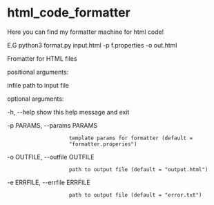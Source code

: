 # html_code_formatter

Here you can find my formatter machine for html code!

E.G python3 format.py input.html -p f.properties -o out.html

Fromatter for HTML files

positional arguments:

  infile                path to input file

optional arguments:

  -h, --help            show this help message and exit
  
  -p PARAMS, --params PARAMS
  
                        template params for formatter (default =
                        "formatter.properies")
                        
  -o OUTFILE, --outfile OUTFILE
  
                        path to output file (default = "output.html")
                        
  -e ERRFILE, --errfile ERRFILE
  
                        path to output file (default = "error.txt")
